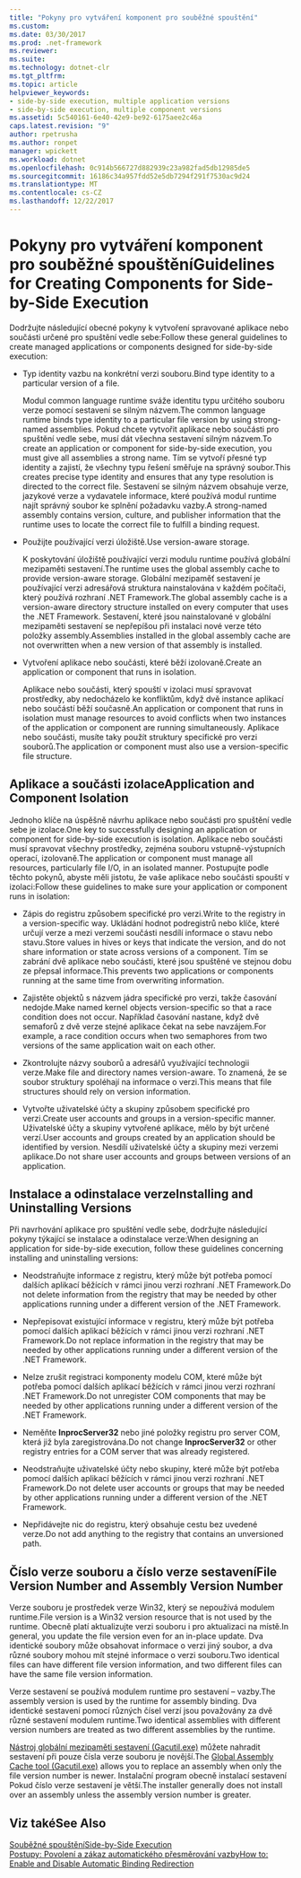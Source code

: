 ```yaml
---
title: "Pokyny pro vytváření komponent pro souběžné spouštění"
ms.custom: 
ms.date: 03/30/2017
ms.prod: .net-framework
ms.reviewer: 
ms.suite: 
ms.technology: dotnet-clr
ms.tgt_pltfrm: 
ms.topic: article
helpviewer_keywords:
- side-by-side execution, multiple application versions
- side-by-side execution, multiple component versions
ms.assetid: 5c540161-6e40-42e9-be92-6175aee2c46a
caps.latest.revision: "9"
author: rpetrusha
ms.author: ronpet
manager: wpickett
ms.workload: dotnet
ms.openlocfilehash: 0c914b566727d882939c23a982fad5db12985de5
ms.sourcegitcommit: 16186c34a957fdd52e5db7294f291f7530ac9d24
ms.translationtype: MT
ms.contentlocale: cs-CZ
ms.lasthandoff: 12/22/2017
---
```

# <a name="guidelines-for-creating-components-for-side-by-side-execution"></a><span data-ttu-id="9af09-102">Pokyny pro vytváření komponent pro souběžné spouštění</span><span class="sxs-lookup"><span data-stu-id="9af09-102">Guidelines for Creating Components for Side-by-Side Execution</span></span>
<span data-ttu-id="9af09-103">Dodržujte následující obecné pokyny k vytvoření spravované aplikace nebo součásti určené pro spuštění vedle sebe:</span><span class="sxs-lookup"><span data-stu-id="9af09-103">Follow these general guidelines to create managed applications or components designed for side-by-side execution:</span></span>  
  
-   <span data-ttu-id="9af09-104">Typ identity vazbu na konkrétní verzi souboru.</span><span class="sxs-lookup"><span data-stu-id="9af09-104">Bind type identity to a particular version of a file.</span></span>  
  
     <span data-ttu-id="9af09-105">Modul common language runtime sváže identitu typu určitého souboru verze pomocí sestavení se silným názvem.</span><span class="sxs-lookup"><span data-stu-id="9af09-105">The common language runtime binds type identity to a particular file version by using strong-named assemblies.</span></span> <span data-ttu-id="9af09-106">Pokud chcete vytvořit aplikace nebo součásti pro spuštění vedle sebe, musí dát všechna sestavení silným názvem.</span><span class="sxs-lookup"><span data-stu-id="9af09-106">To create an application or component for side-by-side execution, you must give all assemblies a strong name.</span></span> <span data-ttu-id="9af09-107">Tím se vytvoří přesné typ identity a zajistí, že všechny typu řešení směřuje na správný soubor.</span><span class="sxs-lookup"><span data-stu-id="9af09-107">This creates precise type identity and ensures that any type resolution is directed to the correct file.</span></span> <span data-ttu-id="9af09-108">Sestavení se silným názvem obsahuje verze, jazykové verze a vydavatele informace, které používá modul runtime najít správný soubor ke splnění požadavku vazby.</span><span class="sxs-lookup"><span data-stu-id="9af09-108">A strong-named assembly contains version, culture, and publisher information that the runtime uses to locate the correct file to fulfill a binding request.</span></span>  
  
-   <span data-ttu-id="9af09-109">Použijte používající verzi úložiště.</span><span class="sxs-lookup"><span data-stu-id="9af09-109">Use version-aware storage.</span></span>  
  
     <span data-ttu-id="9af09-110">K poskytování úložiště používající verzi modulu runtime používá globální mezipaměti sestavení.</span><span class="sxs-lookup"><span data-stu-id="9af09-110">The runtime uses the global assembly cache to provide version-aware storage.</span></span> <span data-ttu-id="9af09-111">Globální mezipaměť sestavení je používající verzi adresářová struktura nainstalována v každém počítači, který používá rozhraní .NET Framework.</span><span class="sxs-lookup"><span data-stu-id="9af09-111">The global assembly cache is a version-aware directory structure installed on every computer that uses the .NET Framework.</span></span> <span data-ttu-id="9af09-112">Sestavení, které jsou nainstalované v globální mezipaměti sestavení se nepřepíšou při instalaci nové verze této položky assembly.</span><span class="sxs-lookup"><span data-stu-id="9af09-112">Assemblies installed in the global assembly cache are not overwritten when a new version of that assembly is installed.</span></span>  
  
-   <span data-ttu-id="9af09-113">Vytvoření aplikace nebo součásti, které běží izolovaně.</span><span class="sxs-lookup"><span data-stu-id="9af09-113">Create an application or component that runs in isolation.</span></span>  
  
     <span data-ttu-id="9af09-114">Aplikace nebo součásti, který spouští v izolaci musí spravovat prostředky, aby nedocházelo ke konfliktům, když dvě instance aplikací nebo součástí běží současně.</span><span class="sxs-lookup"><span data-stu-id="9af09-114">An application or component that runs in isolation must manage resources to avoid conflicts when two instances of the application or component are running simultaneously.</span></span> <span data-ttu-id="9af09-115">Aplikace nebo součásti, musíte taky použít struktury specifické pro verzi souborů.</span><span class="sxs-lookup"><span data-stu-id="9af09-115">The application or component must also use a version-specific file structure.</span></span>  
  
## <a name="application-and-component-isolation"></a><span data-ttu-id="9af09-116">Aplikace a součásti izolace</span><span class="sxs-lookup"><span data-stu-id="9af09-116">Application and Component Isolation</span></span>  
 <span data-ttu-id="9af09-117">Jednoho klíče na úspěšně návrhu aplikace nebo součásti pro spuštění vedle sebe je izolace.</span><span class="sxs-lookup"><span data-stu-id="9af09-117">One key to successfully designing an application or component for side-by-side execution is isolation.</span></span> <span data-ttu-id="9af09-118">Aplikace nebo součásti musí spravovat všechny prostředky, zejména souboru vstupně-výstupních operací, izolovaně.</span><span class="sxs-lookup"><span data-stu-id="9af09-118">The application or component must manage all resources, particularly file I/O, in an isolated manner.</span></span> <span data-ttu-id="9af09-119">Postupujte podle těchto pokynů, abyste měli jistotu, že vaše aplikace nebo součásti spouští v izolaci:</span><span class="sxs-lookup"><span data-stu-id="9af09-119">Follow these guidelines to make sure your application or component runs in isolation:</span></span>  
  
-   <span data-ttu-id="9af09-120">Zápis do registru způsobem specifické pro verzi.</span><span class="sxs-lookup"><span data-stu-id="9af09-120">Write to the registry in a version-specific way.</span></span> <span data-ttu-id="9af09-121">Ukládání hodnot podregistrů nebo klíče, které určují verze a mezi verzemi součásti nesdílí informace o stavu nebo stavu.</span><span class="sxs-lookup"><span data-stu-id="9af09-121">Store values in hives or keys that indicate the version, and do not share information or state across versions of a component.</span></span> <span data-ttu-id="9af09-122">Tím se zabrání dvě aplikace nebo součásti, které jsou spuštěné ve stejnou dobu ze přepsal informace.</span><span class="sxs-lookup"><span data-stu-id="9af09-122">This prevents two applications or components running at the same time from overwriting information.</span></span>  
  
-   <span data-ttu-id="9af09-123">Zajistěte objektů s názvem jádra specifické pro verzi, takže časování nedojde.</span><span class="sxs-lookup"><span data-stu-id="9af09-123">Make named kernel objects version-specific so that a race condition does not occur.</span></span> <span data-ttu-id="9af09-124">Například časování nastane, když dvě semaforů z dvě verze stejné aplikace čekat na sebe navzájem.</span><span class="sxs-lookup"><span data-stu-id="9af09-124">For example, a race condition occurs when two semaphores from two versions of the same application wait on each other.</span></span>  
  
-   <span data-ttu-id="9af09-125">Zkontrolujte názvy souborů a adresářů využívající technologii verze.</span><span class="sxs-lookup"><span data-stu-id="9af09-125">Make file and directory names version-aware.</span></span> <span data-ttu-id="9af09-126">To znamená, že se soubor struktury spoléhají na informace o verzi.</span><span class="sxs-lookup"><span data-stu-id="9af09-126">This means that file structures should rely on version information.</span></span>  
  
-   <span data-ttu-id="9af09-127">Vytvořte uživatelské účty a skupiny způsobem specifické pro verzi.</span><span class="sxs-lookup"><span data-stu-id="9af09-127">Create user accounts and groups in a version-specific manner.</span></span> <span data-ttu-id="9af09-128">Uživatelské účty a skupiny vytvořené aplikace, mělo by být určené verzí.</span><span class="sxs-lookup"><span data-stu-id="9af09-128">User accounts and groups created by an application should be identified by version.</span></span> <span data-ttu-id="9af09-129">Nesdílí uživatelské účty a skupiny mezi verzemi aplikace.</span><span class="sxs-lookup"><span data-stu-id="9af09-129">Do not share user accounts and groups between versions of an application.</span></span>  
  
## <a name="installing-and-uninstalling-versions"></a><span data-ttu-id="9af09-130">Instalace a odinstalace verze</span><span class="sxs-lookup"><span data-stu-id="9af09-130">Installing and Uninstalling Versions</span></span>  
 <span data-ttu-id="9af09-131">Při navrhování aplikace pro spuštění vedle sebe, dodržujte následující pokyny týkající se instalace a odinstalace verze:</span><span class="sxs-lookup"><span data-stu-id="9af09-131">When designing an application for side-by-side execution, follow these guidelines concerning installing and uninstalling versions:</span></span>  
  
-   <span data-ttu-id="9af09-132">Neodstraňujte informace z registru, který může být potřeba pomocí dalších aplikací běžících v rámci jinou verzi rozhraní .NET Framework.</span><span class="sxs-lookup"><span data-stu-id="9af09-132">Do not delete information from the registry that may be needed by other applications running under a different version of the .NET Framework.</span></span>  
  
-   <span data-ttu-id="9af09-133">Nepřepisovat existující informace v registru, který může být potřeba pomocí dalších aplikací běžících v rámci jinou verzi rozhraní .NET Framework.</span><span class="sxs-lookup"><span data-stu-id="9af09-133">Do not replace information in the registry that may be needed by other applications running under a different version of the .NET Framework.</span></span>  
  
-   <span data-ttu-id="9af09-134">Nelze zrušit registraci komponenty modelu COM, které může být potřeba pomocí dalších aplikací běžících v rámci jinou verzi rozhraní .NET Framework.</span><span class="sxs-lookup"><span data-stu-id="9af09-134">Do not unregister COM components that may be needed by other applications running under a different version of the .NET Framework.</span></span>  
  
-   <span data-ttu-id="9af09-135">Neměňte **InprocServer32** nebo jiné položky registru pro server COM, která již byla zaregistrována.</span><span class="sxs-lookup"><span data-stu-id="9af09-135">Do not change **InprocServer32** or other registry entries for a COM server that was already registered.</span></span>  
  
-   <span data-ttu-id="9af09-136">Neodstraňujte uživatelské účty nebo skupiny, které může být potřeba pomocí dalších aplikací běžících v rámci jinou verzi rozhraní .NET Framework.</span><span class="sxs-lookup"><span data-stu-id="9af09-136">Do not delete user accounts or groups that may be needed by other applications running under a different version of the .NET Framework.</span></span>  
  
-   <span data-ttu-id="9af09-137">Nepřidávejte nic do registru, který obsahuje cestu bez uvedené verze.</span><span class="sxs-lookup"><span data-stu-id="9af09-137">Do not add anything to the registry that contains an unversioned path.</span></span>  
  
## <a name="file-version-number-and-assembly-version-number"></a><span data-ttu-id="9af09-138">Číslo verze souboru a číslo verze sestavení</span><span class="sxs-lookup"><span data-stu-id="9af09-138">File Version Number and Assembly Version Number</span></span>  
 <span data-ttu-id="9af09-139">Verze souboru je prostředek verze Win32, který se nepoužívá modulem runtime.</span><span class="sxs-lookup"><span data-stu-id="9af09-139">File version is a Win32 version resource that is not used by the runtime.</span></span> <span data-ttu-id="9af09-140">Obecně platí aktualizujte verzi souboru i pro aktualizaci na místě.</span><span class="sxs-lookup"><span data-stu-id="9af09-140">In general, you update the file version even for an in-place update.</span></span> <span data-ttu-id="9af09-141">Dva identické soubory může obsahovat informace o verzi jiný soubor, a dva různé soubory mohou mít stejné informace o verzi souboru.</span><span class="sxs-lookup"><span data-stu-id="9af09-141">Two identical files can have different file version information, and two different files can have the same file version information.</span></span>  
  
 <span data-ttu-id="9af09-142">Verze sestavení se používá modulem runtime pro sestavení – vazby.</span><span class="sxs-lookup"><span data-stu-id="9af09-142">The assembly version is used by the runtime for assembly binding.</span></span> <span data-ttu-id="9af09-143">Dva identické sestavení pomocí různých čísel verzí jsou považovány za dvě různé sestavení modulem runtime.</span><span class="sxs-lookup"><span data-stu-id="9af09-143">Two identical assemblies with different version numbers are treated as two different assemblies by the runtime.</span></span>  
  
 <span data-ttu-id="9af09-144">[Nástroj globální mezipaměti sestavení (Gacutil.exe)](../../../docs/framework/tools/gacutil-exe-gac-tool.md) můžete nahradit sestavení při pouze čísla verze souboru je novější.</span><span class="sxs-lookup"><span data-stu-id="9af09-144">The [Global Assembly Cache tool (Gacutil.exe)](../../../docs/framework/tools/gacutil-exe-gac-tool.md) allows you to replace an assembly when only the file version number is newer.</span></span> <span data-ttu-id="9af09-145">Instalační program obecně instalací sestavení Pokud číslo verze sestavení je větší.</span><span class="sxs-lookup"><span data-stu-id="9af09-145">The installer generally does not install over an assembly unless the assembly version number is greater.</span></span>  
  
## <a name="see-also"></a><span data-ttu-id="9af09-146">Viz také</span><span class="sxs-lookup"><span data-stu-id="9af09-146">See Also</span></span>  
 [<span data-ttu-id="9af09-147">Souběžné spouštění</span><span class="sxs-lookup"><span data-stu-id="9af09-147">Side-by-Side Execution</span></span>](../../../docs/framework/deployment/side-by-side-execution.md)  
 [<span data-ttu-id="9af09-148">Postupy: Povolení a zákaz automatického přesměrování vazby</span><span class="sxs-lookup"><span data-stu-id="9af09-148">How to: Enable and Disable Automatic Binding Redirection</span></span>](../../../docs/framework/configure-apps/how-to-enable-and-disable-automatic-binding-redirection.md)
